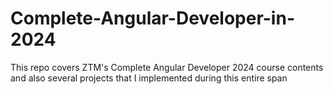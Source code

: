 # Complete-Angular-Developer-in-2024

This repo covers ZTM's Complete Angular Developer 2024 course contents and also several projects that I implemented during this entire span
